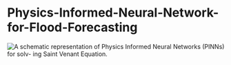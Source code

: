 # Physics-Informed-Neural-Network-for-Flood-Forecasting
![A schematic representation of Physics Informed Neural Networks (PINNs) for solv-
ing Saint Venant Equation.](Visualization/schematic_pinn.png)

